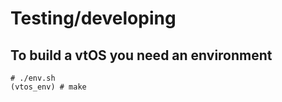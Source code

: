 # Testing/developing

## To build a vtOS you need an environment

```
# ./env.sh
(vtos_env) # make
```

